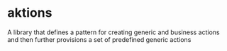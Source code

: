 # aktions
A library that defines a pattern for creating generic and business actions and then further provisions a set of predefined generic actions
